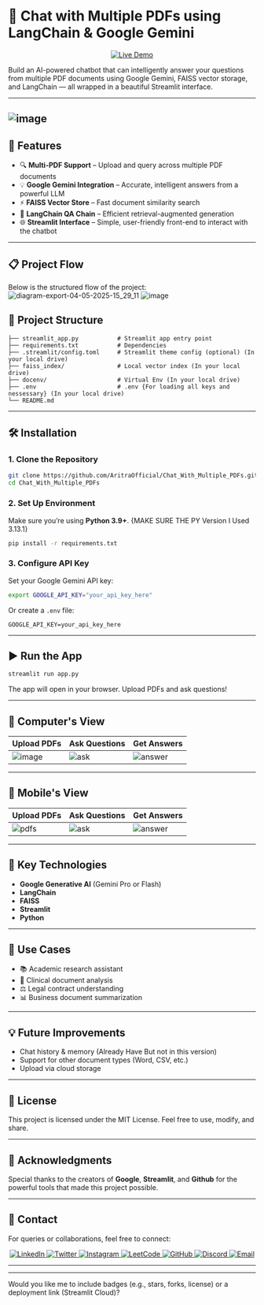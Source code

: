 # 📄 Chat with Multiple PDFs using LangChain & Google Gemini
<p align="center">
  <a href="https://chatwithmultiplepdfs-arimofficial.streamlit.app/" target="_blank">
    <img src="https://img.shields.io/badge/-🚀 Live%20Demo-000000?style=for-the-badge&logo=firefox&logoColor=white&labelColor=00C853&color=000000" alt="Live Demo">
  </a>
</p>
Build an AI-powered chatbot that can intelligently answer your questions from multiple PDF documents using Google Gemini, FAISS vector storage, and LangChain — all wrapped in a beautiful Streamlit interface.

---
![image](https://github.com/user-attachments/assets/ac9fb489-5a8e-4e75-bd03-8f9178c9d25b)
-----------------------
## 🚀 Features

* 🔍 **Multi-PDF Support** – Upload and query across multiple PDF documents
* 💡 **Google Gemini Integration** – Accurate, intelligent answers from a powerful LLM
* ⚡ **FAISS Vector Store** – Fast document similarity search
* 🧠 **LangChain QA Chain** – Efficient retrieval-augmented generation
* 🌐 **Streamlit Interface** – Simple, user-friendly front-end to interact with the chatbot

---

## 📋 Project Flow  
Below is the structured flow of the project:  
![diagram-export-04-05-2025-15_29_11](https://github.com/user-attachments/assets/8f087154-36db-42f5-83ea-918b005e3471)
![image](https://github.com/user-attachments/assets/c14b4efe-ba45-44d8-ac27-ef263558316e)


## 📁 Project Structure

```
├── streamlit_app.py           # Streamlit app entry point
├── requirements.txt           # Dependencies
├── .streamlit/config.toml     # Streamlit theme config (optional) (In your local drive)
├── faiss_index/               # Local vector index (In your local drive)
├── docenv/                    # Virtual Env (In your local drive)
├── .env                       # .env {For loading all keys and nessessary} (In your local drive)
└── README.md
```

---

## 🛠️ Installation

### 1. Clone the Repository

```bash
git clone https://github.com/AritraOfficial/Chat_With_Multiple_PDFs.git
cd Chat_With_Multiple_PDFs
```

### 2. Set Up Environment

Make sure you’re using **Python 3.9+**. {MAKE SURE THE PY Version I Used 3.13.1}

```bash
pip install -r requirements.txt
```

### 3. Configure API Key

Set your Google Gemini API key:

```bash
export GOOGLE_API_KEY="your_api_key_here"
```

Or create a `.env` file:

```env
GOOGLE_API_KEY=your_api_key_here
```

---

## ▶️ Run the App

```bash
streamlit run app.py
```

The app will open in your browser. Upload PDFs and ask questions!

---

## 📸 Computer's View

| Upload PDFs                       | Ask Questions                    | Get Answers                       |
| --------------------------------- | -------------------------------- | --------------------------------- |
| ![image](https://github.com/user-attachments/assets/d1bf2052-9c3a-4fef-8527-59ff7bd5ebd6) | ![ask](https://github.com/user-attachments/assets/bdda8359-2a1b-45ad-bb82-28fec0b785e0)| ![answer](https://github.com/user-attachments/assets/a2402ab5-aa77-41e0-b973-0e0597513b0b)|
---------------------------
## 📸 Mobile's View

| Upload PDFs                       | Ask Questions                    | Get Answers                       |
| --------------------------------- | -------------------------------- | --------------------------------- |
| ![pdfs](https://github.com/user-attachments/assets/5aa31351-82e5-4064-81c5-7f5c44696cec)| ![ask](https://github.com/user-attachments/assets/08f1ba22-f68f-4cae-b9d5-f24598f3918e)| ![answer](https://github.com/user-attachments/assets/8e54dd47-40fa-4106-b5d3-8780c8f6f69a)|

---

## 🔧 Key Technologies

* **Google Generative AI** (Gemini Pro or Flash)
* **LangChain**
* **FAISS**
* **Streamlit**
* **Python**

---

## 🧠 Use Cases

* 📚 Academic research assistant
* 🏥 Clinical document analysis
* ⚖️ Legal contract understanding
* 📊 Business document summarization

---

## 💡 Future Improvements

* Chat history & memory (Already Have But not in this version)
* Support for other document types (Word, CSV, etc.)
* Upload via cloud storage

---

## 📜 License

This project is licensed under the MIT License.
Feel free to use, modify, and share.

---

## 🙌 Acknowledgments  
Special thanks to the creators of **Google**, **Streamlit**, and **Github** for the powerful tools that made this project possible.  

---

## 📧 Contact 
For queries or collaborations, feel free to connect:  
<p align="center">
  <a href="https://www.linkedin.com/in/aritramukherjeeofficial/" target="_blank">
    <img src="https://img.shields.io/badge/LinkedIn-%230077B5.svg?style=for-the-badge&logo=linkedin&logoColor=white" alt="LinkedIn">
  </a>
  <a href="https://x.com/AritraMofficial" target="_blank">
    <img src="https://img.shields.io/badge/Twitter-%231DA1F2.svg?style=for-the-badge&logo=twitter&logoColor=white" alt="Twitter">
  </a>
  <a href="https://www.instagram.com/aritramukherjee_official/?__pwa=1" target="_blank">
    <img src="https://img.shields.io/badge/Instagram-%23E4405F.svg?style=for-the-badge&logo=instagram&logoColor=white" alt="Instagram">
  </a>
  <a href="https://leetcode.com/u/aritram_official/" target="_blank">
    <img src="https://img.shields.io/badge/LeetCode-%23FFA116.svg?style=for-the-badge&logo=leetcode&logoColor=white" alt="LeetCode">
  </a>
  <a href="https://github.com/AritraOfficial" target="_blank">
    <img src="https://img.shields.io/badge/GitHub-%23181717.svg?style=for-the-badge&logo=github&logoColor=white" alt="GitHub">
  </a>
  <a href="https://discord.com/channels/@me" target="_blank">
    <img src="https://img.shields.io/badge/Discord-%237289DA.svg?style=for-the-badge&logo=discord&logoColor=white" alt="Discord">
  </a>
  <a href="mailto:aritra.work.official@gmail.com" target="_blank">
    <img src="https://img.shields.io/badge/Email-%23D14836.svg?style=for-the-badge&logo=gmail&logoColor=white" alt="Email">
  </a>
</p>

---
---

Would you like me to include badges (e.g., stars, forks, license) or a deployment link (Streamlit Cloud)?
